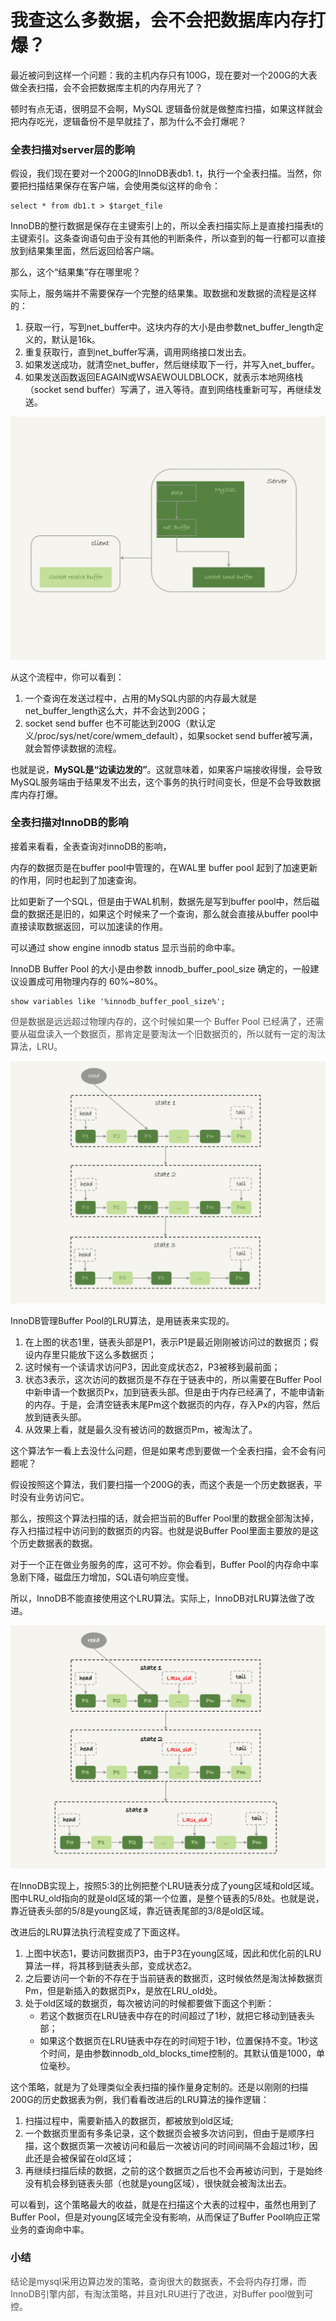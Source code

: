 # 我查这么多数据，会不会把数据库内存打爆？

最近被问到这样一个问题：我的主机内存只有100G，现在要对一个200G的大表做全表扫描，会不会把数据库主机的内存用光了？

顿时有点无语，很明显不会啊，MySQL 逻辑备份就是做整库扫描，如果这样就会把内存吃光，逻辑备份不是早就挂了，那为什么不会打爆呢？

### 全表扫描对server层的影响
假设，我们现在要对一个200G的InnoDB表db1. t，执行一个全表扫描。当然，你要把扫描结果保存在客户端，会使用类似这样的命令：

```plsql
select * from db1.t > $target_file
```

InnoDB的整行数据是保存在主键索引上的，所以全表扫描实际上是直接扫描表t的主键索引。这条查询语句由于没有其他的判断条件，所以查到的每一行都可以直接放到结果集里面，然后返回给客户端。

那么，这个“结果集”存在哪里呢？

实际上，服务端并不需要保存一个完整的结果集。取数据和发数据的流程是这样的：

1. 获取一行，写到net_buffer中。这块内存的大小是由参数net_buffer_length定义的，默认是16k。
2. 重复获取行，直到net_buffer写满，调用网络接口发出去。
3. 如果发送成功，就清空net_buffer，然后继续取下一行，并写入net_buffer。
4. 如果发送函数返回EAGAIN或WSAEWOULDBLOCK，就表示本地网络栈（socket send buffer）写满了，进入等待。直到网络栈重新可写，再继续发送。

![1727101191866-29b9d58f-f0fb-4b37-8e88-b4235081521c.jpeg](./img/AVjQu4i9BDeZCbZQ/1727101191866-29b9d58f-f0fb-4b37-8e88-b4235081521c-304861.jpeg)

从这个流程中，你可以看到：

1. 一个查询在发送过程中，占用的MySQL内部的内存最大就是net_buffer_length这么大，并不会达到200G；
2. socket send buffer 也不可能达到200G（默认定义/proc/sys/net/core/wmem_default），如果socket send buffer被写满，就会暂停读数据的流程。

也就是说，**MySQL是“边读边发的”**。这就意味着，如果客户端接收得慢，会导致MySQL服务端由于结果发不出去，这个事务的执行时间变长，但是不会导致数据库内存打爆。

### 全表扫描对InnoDB的影响
接着来看看，全表查询对innoDB的影响，

内存的数据页是在buffer pool中管理的，在WAL里 buffer pool 起到了加速更新的作用，同时也起到了加速查询。

比如更新了一个SQL，但是由于WAL机制，数据先是写到buffer pool中，然后磁盘的数据还是旧的，如果这个时候来了一个查询，那么就会直接从buffer pool中直接读取数据返回，可以加速读的作用。

可以通过 show engine innodb status 显示当前的命中率。

InnoDB Buffer Pool 的大小是由参数 innodb_buffer_pool_size 确定的，一般建议设置成可用物理内存的 60%~80%。

```plsql
show variables like '%innodb_buffer_pool_size%';
```

<font style="color:rgb(77, 77, 77);">但是数据是远远超过物理内存的，这个时候如果一个 Buffer Pool 已经满了，还需要从磁盘读入一个数据页，那肯定是要淘汰一个旧数据页的，所以就有一定的淘汰算法，LRU。</font>

![1727101192226-491ce0b0-e107-458f-8e87-6211900d97ea.jpeg](./img/AVjQu4i9BDeZCbZQ/1727101192226-491ce0b0-e107-458f-8e87-6211900d97ea-538447.jpeg)

InnoDB管理Buffer Pool的LRU算法，是用链表来实现的。

1. 在上图的状态1里，链表头部是P1，表示P1是最近刚刚被访问过的数据页；假设内存里只能放下这么多数据页；
2. 这时候有一个读请求访问P3，因此变成状态2，P3被移到最前面；
3. 状态3表示，这次访问的数据页是不存在于链表中的，所以需要在Buffer Pool中新申请一个数据页Px，加到链表头部。但是由于内存已经满了，不能申请新的内存。于是，会清空链表末尾Pm这个数据页的内存，存入Px的内容，然后放到链表头部。
4. 从效果上看，就是最久没有被访问的数据页Pm，被淘汰了。

这个算法乍一看上去没什么问题，但是如果考虑到要做一个全表扫描，会不会有问题呢？

假设按照这个算法，我们要扫描一个200G的表，而这个表是一个历史数据表，平时没有业务访问它。

那么，按照这个算法扫描的话，就会把当前的Buffer Pool里的数据全部淘汰掉，存入扫描过程中访问到的数据页的内容。也就是说Buffer Pool里面主要放的是这个历史数据表的数据。

对于一个正在做业务服务的库，这可不妙。你会看到，Buffer Pool的内存命中率急剧下降，磁盘压力增加，SQL语句响应变慢。

所以，InnoDB不能直接使用这个LRU算法。实际上，InnoDB对LRU算法做了改进。

![1727101192369-6006f7b4-100f-4f2c-ae37-ae77287b40ca.png](./img/AVjQu4i9BDeZCbZQ/1727101192369-6006f7b4-100f-4f2c-ae37-ae77287b40ca-175242.png)

在InnoDB实现上，按照5:3的比例把整个LRU链表分成了young区域和old区域。图中LRU_old指向的就是old区域的第一个位置，是整个链表的5/8处。也就是说，靠近链表头部的5/8是young区域，靠近链表尾部的3/8是old区域。

改进后的LRU算法执行流程变成了下面这样。

1. 上图中状态1，要访问数据页P3，由于P3在young区域，因此和优化前的LRU算法一样，将其移到链表头部，变成状态2。
2. 之后要访问一个新的不存在于当前链表的数据页，这时候依然是淘汰掉数据页Pm，但是新插入的数据页Px，是放在LRU_old处。
3. 处于old区域的数据页，每次被访问的时候都要做下面这个判断：
    - 若这个数据页在LRU链表中存在的时间超过了1秒，就把它移动到链表头部；
    - 如果这个数据页在LRU链表中存在的时间短于1秒，位置保持不变。1秒这个时间，是由参数innodb_old_blocks_time控制的。其默认值是1000，单位毫秒。

这个策略，就是为了处理类似全表扫描的操作量身定制的。还是以刚刚的扫描200G的历史数据表为例，我们看看改进后的LRU算法的操作逻辑：

1. 扫描过程中，需要新插入的数据页，都被放到old区域;
2. 一个数据页里面有多条记录，这个数据页会被多次访问到，但由于是顺序扫描，这个数据页第一次被访问和最后一次被访问的时间间隔不会超过1秒，因此还是会被保留在old区域；
3. 再继续扫描后续的数据，之前的这个数据页之后也不会再被访问到，于是始终没有机会移到链表头部（也就是young区域），很快就会被淘汰出去。

可以看到，这个策略最大的收益，就是在扫描这个大表的过程中，虽然也用到了Buffer Pool，但是对young区域完全没有影响，从而保证了Buffer Pool响应正常业务的查询命中率。

### 小结
<font style="color:rgb(77, 77, 77);">结论是mysql采用边算边发的策略，查询很大的数据表，不会将内存打爆，而InnoDB引擎内部，有淘汰策略，并且对LRU进行了改进，对Buffer pool做到可控。</font>

